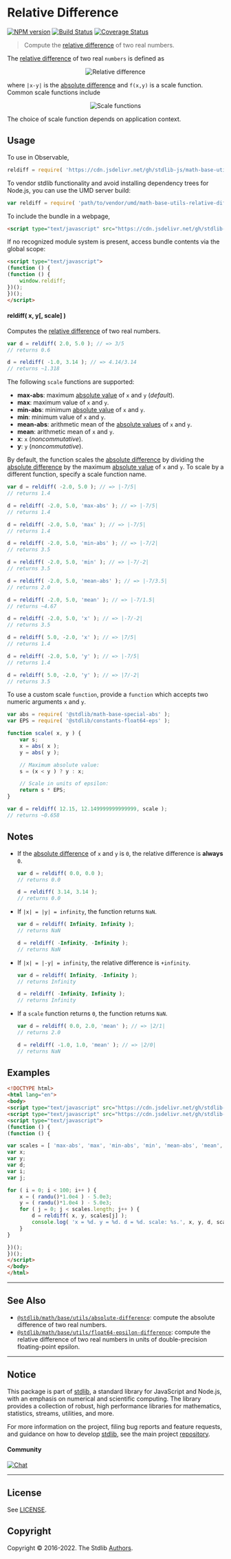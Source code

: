 <!--

@license Apache-2.0

Copyright (c) 2018 The Stdlib Authors.

Licensed under the Apache License, Version 2.0 (the "License");
you may not use this file except in compliance with the License.
You may obtain a copy of the License at

   http://www.apache.org/licenses/LICENSE-2.0

Unless required by applicable law or agreed to in writing, software
distributed under the License is distributed on an "AS IS" BASIS,
WITHOUT WARRANTIES OR CONDITIONS OF ANY KIND, either express or implied.
See the License for the specific language governing permissions and
limitations under the License.

-->

# Relative Difference

[![NPM version][npm-image]][npm-url] [![Build Status][test-image]][test-url] [![Coverage Status][coverage-image]][coverage-url] <!-- [![dependencies][dependencies-image]][dependencies-url] -->

> Compute the [relative difference][relative-difference] of two real numbers.

<section class="intro">

The [relative difference][relative-difference] of two real `numbers` is defined as

<!-- <equation class="equation" label="eq:relative_difference" align="center" raw="\Delta(x,y) = \frac{|x - y|}{|f(x,y)|} = \left|\frac{x - y}{f(x,y)}\right|" alt="Relative difference"> -->

<div class="equation" align="center" data-raw-text="\Delta(x,y) = \frac{|x - y|}{|f(x,y)|} = \left|\frac{x - y}{f(x,y)}\right|" data-equation="eq:relative_difference">
    <img src="https://cdn.jsdelivr.net/gh/stdlib-js/stdlib@bb29798906e119fcb2af99e94b60407a270c9b32/lib/node_modules/@stdlib/math/base/utils/relative-difference/docs/img/equation_relative_difference.svg" alt="Relative difference">
    <br>
</div>

<!-- </equation> -->

where `|x-y|` is the [absolute difference][@stdlib/math/base/utils/absolute-difference] and `f(x,y)` is a scale function. Common scale functions include

<!-- <equation class="equation" label="eq:scale_functions" align="center" raw="\begin{align*}f(x,y) &= \max(|x|, |y|)\\f(x,y) &= \max(x,y)\\ f(x,y) &= \min(|x|,|y|)\\f(x,y) &= \min(x,y) \\f(x,y) &= \frac{|x|+|y|}{2} \\f(x,y) &= \frac{x + y}{2}\end{align*}" alt="Scale functions"> -->

<div class="equation" align="center" data-raw-text="\begin{align*}f(x,y) &amp;= \max(|x|, |y|)\\f(x,y) &amp;= \max(x,y)\\ f(x,y) &amp;= \min(|x|,|y|)\\f(x,y) &amp;= \min(x,y) \\f(x,y) &amp;= \frac{|x|+|y|}{2} \\f(x,y) &amp;= \frac{x + y}{2}\end{align*}" data-equation="eq:scale_functions">
    <img src="https://cdn.jsdelivr.net/gh/stdlib-js/stdlib@bb29798906e119fcb2af99e94b60407a270c9b32/lib/node_modules/@stdlib/math/base/utils/relative-difference/docs/img/equation_scale_functions.svg" alt="Scale functions">
    <br>
</div>

<!-- </equation> -->

The choice of scale function depends on application context.

</section>

<!-- /.intro -->



<section class="usage">

## Usage

To use in Observable,

```javascript
reldiff = require( 'https://cdn.jsdelivr.net/gh/stdlib-js/math-base-utils-relative-difference@umd/browser.js' )
```

To vendor stdlib functionality and avoid installing dependency trees for Node.js, you can use the UMD server build:

```javascript
var reldiff = require( 'path/to/vendor/umd/math-base-utils-relative-difference/index.js' )
```

To include the bundle in a webpage,

```html
<script type="text/javascript" src="https://cdn.jsdelivr.net/gh/stdlib-js/math-base-utils-relative-difference@umd/browser.js"></script>
```

If no recognized module system is present, access bundle contents via the global scope:

```html
<script type="text/javascript">
(function () {
(function () {
    window.reldiff;
})();
})();
</script>
```

#### reldiff( x, y\[, scale] )

Computes the [relative difference][relative-difference] of two real numbers.

```javascript
var d = reldiff( 2.0, 5.0 ); // => 3/5
// returns 0.6

d = reldiff( -1.0, 3.14 ); // => 4.14/3.14
// returns ~1.318
```

The following `scale` functions are supported:

-   **max-abs**: maximum [absolute value][@stdlib/math/base/special/abs] of `x` and `y` (_default_).
-   **max**: maximum value of `x` and `y`.
-   **min-abs**: minimum [absolute value][@stdlib/math/base/special/abs] of `x` and `y`.
-   **min**: minimum value of `x` and `y`.
-   **mean-abs**: arithmetic mean of the [absolute values][@stdlib/math/base/special/abs] of `x` and `y`.
-   **mean**: arithmetic mean of `x` and `y`.
-   **x**: `x` (_noncommutative_).
-   **y**: `y` (_noncommutative_).

By default, the function scales the [absolute difference][@stdlib/math/base/utils/absolute-difference] by dividing the [absolute difference][@stdlib/math/base/utils/absolute-difference] by the maximum [absolute value][@stdlib/math/base/special/abs] of `x` and `y`. To scale by a different function, specify a scale function name.

```javascript
var d = reldiff( -2.0, 5.0 ); // => |-7/5|
// returns 1.4

d = reldiff( -2.0, 5.0, 'max-abs' ); // => |-7/5|
// returns 1.4

d = reldiff( -2.0, 5.0, 'max' ); // => |-7/5|
// returns 1.4

d = reldiff( -2.0, 5.0, 'min-abs' ); // => |-7/2|
// returns 3.5

d = reldiff( -2.0, 5.0, 'min' ); // => |-7/-2|
// returns 3.5

d = reldiff( -2.0, 5.0, 'mean-abs' ); // => |-7/3.5|
// returns 2.0

d = reldiff( -2.0, 5.0, 'mean' ); // => |-7/1.5|
// returns ~4.67

d = reldiff( -2.0, 5.0, 'x' ); // => |-7/-2|
// returns 3.5

d = reldiff( 5.0, -2.0, 'x' ); // => |7/5|
// returns 1.4

d = reldiff( -2.0, 5.0, 'y' ); // => |-7/5|
// returns 1.4

d = reldiff( 5.0, -2.0, 'y' ); // => |7/-2|
// returns 3.5
```

To use a custom scale `function`, provide a `function` which accepts two numeric arguments `x` and `y`.

```javascript
var abs = require( '@stdlib/math-base-special-abs' );
var EPS = require( '@stdlib/constants-float64-eps' );

function scale( x, y ) {
    var s;
    x = abs( x );
    y = abs( y );

    // Maximum absolute value:
    s = (x < y ) ? y : x;

    // Scale in units of epsilon:
    return s * EPS;
}

var d = reldiff( 12.15, 12.149999999999999, scale );
// returns ~0.658
```

</section>

<!-- /.usage -->

<section class="notes">

## Notes

-   If the [absolute difference][@stdlib/math/base/utils/absolute-difference] of `x` and `y` is `0`, the relative difference is **always** `0`.

    ```javascript
    var d = reldiff( 0.0, 0.0 );
    // returns 0.0

    d = reldiff( 3.14, 3.14 );
    // returns 0.0
    ```

-   If `|x| = |y| = infinity`, the function returns `NaN`.

    ```javascript
    var d = reldiff( Infinity, Infinity );
    // returns NaN

    d = reldiff( -Infinity, -Infinity );
    // returns NaN
    ```

-   If `|x| = |-y| = infinity`, the relative difference is `+infinity`.

    ```javascript
    var d = reldiff( Infinity, -Infinity );
    // returns Infinity

    d = reldiff( -Infinity, Infinity );
    // returns Infinity
    ```

-   If a `scale` function returns `0`, the function returns `NaN`.

    ```javascript
    var d = reldiff( 0.0, 2.0, 'mean' ); // => |2/1|
    // returns 2.0

    d = reldiff( -1.0, 1.0, 'mean' ); // => |2/0|
    // returns NaN
    ```

</section>

<!-- /.notes -->

<section class="examples">

## Examples

<!-- eslint no-undef: "error" -->

```html
<!DOCTYPE html>
<html lang="en">
<body>
<script type="text/javascript" src="https://cdn.jsdelivr.net/gh/stdlib-js/random-base-randu@umd/browser.js"></script>
<script type="text/javascript" src="https://cdn.jsdelivr.net/gh/stdlib-js/math-base-utils-relative-difference@umd/browser.js"></script>
<script type="text/javascript">
(function () {
(function () {

var scales = [ 'max-abs', 'max', 'min-abs', 'min', 'mean-abs', 'mean', 'x', 'y' ];
var x;
var y;
var d;
var i;
var j;

for ( i = 0; i < 100; i++ ) {
    x = ( randu()*1.0e4 ) - 5.0e3;
    y = ( randu()*1.0e4 ) - 5.0e3;
    for ( j = 0; j < scales.length; j++ ) {
        d = reldiff( x, y, scales[j] );
        console.log( 'x = %d. y = %d. d = %d. scale: %s.', x, y, d, scales[j] );
    }
}

})();
})();
</script>
</body>
</html>
```

</section>

<!-- /.examples -->

<!-- Section for related `stdlib` packages. Do not manually edit this section, as it is automatically populated. -->

<section class="related">

* * *

## See Also

-   <span class="package-name">[`@stdlib/math/base/utils/absolute-difference`][@stdlib/math/base/utils/absolute-difference]</span><span class="delimiter">: </span><span class="description">compute the absolute difference of two real numbers.</span>
-   <span class="package-name">[`@stdlib/math/base/utils/float64-epsilon-difference`][@stdlib/math/base/utils/float64-epsilon-difference]</span><span class="delimiter">: </span><span class="description">compute the relative difference of two real numbers in units of double-precision floating-point epsilon.</span>

</section>

<!-- /.related -->

<!-- Section for all links. Make sure to keep an empty line after the `section` element and another before the `/section` close. -->


<section class="main-repo" >

* * *

## Notice

This package is part of [stdlib][stdlib], a standard library for JavaScript and Node.js, with an emphasis on numerical and scientific computing. The library provides a collection of robust, high performance libraries for mathematics, statistics, streams, utilities, and more.

For more information on the project, filing bug reports and feature requests, and guidance on how to develop [stdlib][stdlib], see the main project [repository][stdlib].

#### Community

[![Chat][chat-image]][chat-url]

---

## License

See [LICENSE][stdlib-license].


## Copyright

Copyright &copy; 2016-2022. The Stdlib [Authors][stdlib-authors].

</section>

<!-- /.stdlib -->

<!-- Section for all links. Make sure to keep an empty line after the `section` element and another before the `/section` close. -->

<section class="links">

[npm-image]: http://img.shields.io/npm/v/@stdlib/math-base-utils-relative-difference.svg
[npm-url]: https://npmjs.org/package/@stdlib/math-base-utils-relative-difference

[test-image]: https://github.com/stdlib-js/math-base-utils-relative-difference/actions/workflows/test.yml/badge.svg?branch=main
[test-url]: https://github.com/stdlib-js/math-base-utils-relative-difference/actions/workflows/test.yml?query=branch:main

[coverage-image]: https://img.shields.io/codecov/c/github/stdlib-js/math-base-utils-relative-difference/main.svg
[coverage-url]: https://codecov.io/github/stdlib-js/math-base-utils-relative-difference?branch=main

<!--

[dependencies-image]: https://img.shields.io/david/stdlib-js/math-base-utils-relative-difference.svg
[dependencies-url]: https://david-dm.org/stdlib-js/math-base-utils-relative-difference/main

-->

[chat-image]: https://img.shields.io/gitter/room/stdlib-js/stdlib.svg
[chat-url]: https://gitter.im/stdlib-js/stdlib/

[stdlib]: https://github.com/stdlib-js/stdlib

[stdlib-authors]: https://github.com/stdlib-js/stdlib/graphs/contributors

[umd]: https://github.com/umdjs/umd
[es-module]: https://developer.mozilla.org/en-US/docs/Web/JavaScript/Guide/Modules

[deno-url]: https://github.com/stdlib-js/math-base-utils-relative-difference/tree/deno
[umd-url]: https://github.com/stdlib-js/math-base-utils-relative-difference/tree/umd
[esm-url]: https://github.com/stdlib-js/math-base-utils-relative-difference/tree/esm
[branches-url]: https://github.com/stdlib-js/math-base-utils-relative-difference/blob/main/branches.md

[stdlib-license]: https://raw.githubusercontent.com/stdlib-js/math-base-utils-relative-difference/main/LICENSE

[@stdlib/math/base/special/abs]: https://github.com/stdlib-js/math-base-special-abs/tree/umd/tree/umd

[relative-difference]: https://en.wikipedia.org/wiki/Relative_change_and_difference

<!-- <related-links> -->

[@stdlib/math/base/utils/absolute-difference]: https://github.com/stdlib-js/math-base-utils-absolute-difference/tree/umd/tree/umd

[@stdlib/math/base/utils/float64-epsilon-difference]: https://github.com/stdlib-js/math-base-utils-float64-epsilon-difference/tree/umd/tree/umd

<!-- </related-links> -->

</section>

<!-- /.links -->

